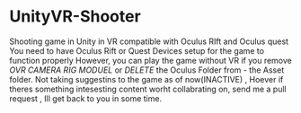 # UnityVR-Shooter
Shooting game in Unity in VR compatible with Oculus RIft and Oculus quest
You need to have Oculus Rift or Quest Devices setup for the game to function properly
However, you can play the game without VR if you remove *OVR CAMERA RIG MODUEL* or *DELETE* the Oculus Folder from -
the Asset folder.
Not taking suggestins to the game as of now(INACTIVE) , Hoever if theres something intesesting content worht collabrating on, 
send me a pull request , Ill get back to you in some time.
